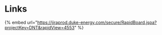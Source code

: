 # Links

{% embed url="https://jiraprod.duke-energy.com/secure/RapidBoard.jspa?projectKey=DNT&rapidView=4553" %}
